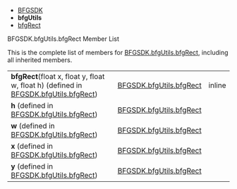   - [BFGSDK](namespace_b_f_g_s_d_k.html)
  - **bfgUtils**
  - [bfgRect](class_b_f_g_s_d_k_1_1bfg_utils_1_1bfg_rect.html)

BFGSDK.bfgUtils.bfgRect Member List

This is the complete list of members for
[BFGSDK.bfgUtils.bfgRect](class_b_f_g_s_d_k_1_1bfg_utils_1_1bfg_rect.html),
including all inherited members.

|                                                                                                                                         |                                                                            |        |
| --------------------------------------------------------------------------------------------------------------------------------------- | -------------------------------------------------------------------------- | ------ |
| **bfgRect**(float x, float y, float w, float h) (defined in [BFGSDK.bfgUtils.bfgRect](class_b_f_g_s_d_k_1_1bfg_utils_1_1bfg_rect.html)) | [BFGSDK.bfgUtils.bfgRect](class_b_f_g_s_d_k_1_1bfg_utils_1_1bfg_rect.html) | inline |
| **h** (defined in [BFGSDK.bfgUtils.bfgRect](class_b_f_g_s_d_k_1_1bfg_utils_1_1bfg_rect.html))                                           | [BFGSDK.bfgUtils.bfgRect](class_b_f_g_s_d_k_1_1bfg_utils_1_1bfg_rect.html) |        |
| **w** (defined in [BFGSDK.bfgUtils.bfgRect](class_b_f_g_s_d_k_1_1bfg_utils_1_1bfg_rect.html))                                           | [BFGSDK.bfgUtils.bfgRect](class_b_f_g_s_d_k_1_1bfg_utils_1_1bfg_rect.html) |        |
| **x** (defined in [BFGSDK.bfgUtils.bfgRect](class_b_f_g_s_d_k_1_1bfg_utils_1_1bfg_rect.html))                                           | [BFGSDK.bfgUtils.bfgRect](class_b_f_g_s_d_k_1_1bfg_utils_1_1bfg_rect.html) |        |
| **y** (defined in [BFGSDK.bfgUtils.bfgRect](class_b_f_g_s_d_k_1_1bfg_utils_1_1bfg_rect.html))                                           | [BFGSDK.bfgUtils.bfgRect](class_b_f_g_s_d_k_1_1bfg_utils_1_1bfg_rect.html) |        |
